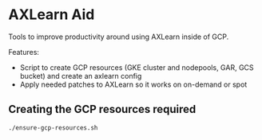 # AXLearn Aid

Tools to improve productivity around using AXLearn inside of GCP.

Features:
* Script to create GCP resources (GKE cluster and nodepools, GAR, GCS bucket) and create an axlearn config
* Apply needed patches to AXLearn so it works on on-demand or spot

## Creating the GCP resources required

```sh
./ensure-gcp-resources.sh
```

